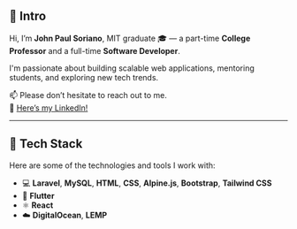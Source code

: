 ## 👋 Intro

Hi, I’m **John Paul Soriano**, MIT graduate 🎓 — a part-time **College Professor** and a full-time **Software Developer**.

I'm passionate about building scalable web applications, mentoring students, and exploring new tech trends.

📫 Please don’t hesitate to reach out to me.  
🔗 [Here’s my LinkedIn!](linkedin-profile-link)

---

## 🧰 Tech Stack

Here are some of the technologies and tools I work with:

- 💻 **Laravel**, **MySQL**, **HTML**, **CSS**, **Alpine.js**, **Bootstrap**, **Tailwind CSS**
- 📱 **Flutter**
- ⚛️ **React**
- ☁️ **DigitalOcean**, **LEMP**
